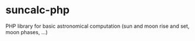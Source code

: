 # suncalc-php
PHP library for basic astronomical computation (sun and moon rise and set, moon phases, …)
